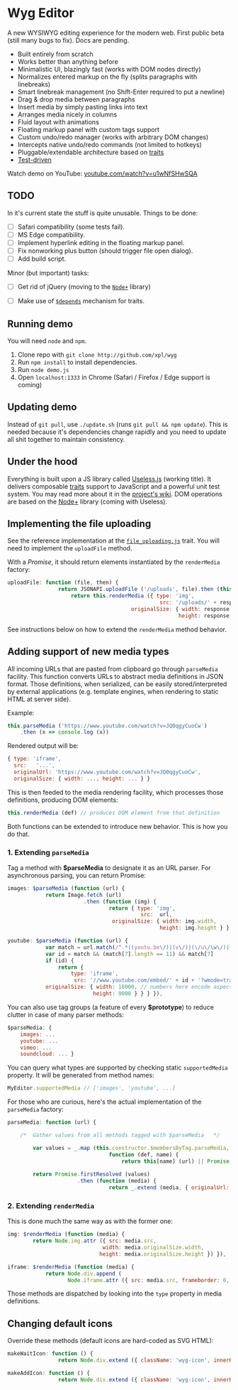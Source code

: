 # Wyg Editor

A new WYSIWYG editing experience for the modern web.
First public beta (still many bugs to fix). Docs are pending.

- Built entirely from scratch
- Works better than anything before
- Minimalistic UI, blazingly fast (works with DOM nodes directly)
- Normalizes entered markup on the fly (splits paragraphs with linebreaks)
- Smart linebreak management (no Shift-Enter required to put a newline)
- Drag & drop media between paragraphs
- Insert media by simply pasting links into text
- Arranges media nicely in columns
- Fluid layout with animations
- Floating markup panel with custom tags support
- Custom undo/redo manager (works with arbitrary DOM changes)
- Intercepts native undo/redo commands (not limited to hotkeys)
- Pluggable/extendable architecture based on [traits](https://github.com/xpl/useless/wiki/$trait)
- [Test-driven](https://www.youtube.com/watch?v=IWLE8omFnQw)

Watch demo on YouTube: [youtube.com/watch?v=u1wNfSHwSQA](https://www.youtube.com/watch?v=u1wNfSHwSQA)

## TODO

In it's current state the stuff is quite unusable. Things to be done:

- [ ] Safari compatibility (some tests fail).
- [ ] MS Edge compatibility.
- [ ] Implement hyperlink editing in the floating markup panel.
- [ ] Fix nonworking plus button (should trigger file open dialog).
- [ ] Add build script.

Minor (but important) tasks:

- [ ] Get rid of jQuery (moving to the [`Node+`](https://github.com/xpl/useless/blob/master/client/node%2B.js) library)
- [ ] Make use of [`$depends`](https://github.com/xpl/useless/wiki/$trait#dependency-resolving-for-component-traits) mechanism for traits.


## Running demo

You will need `node` and `npm`.

1. Clone repo with `git clone http://github.com/xpl/wyg`
2. Run `npm install` to install dependencies.
3. Run `node demo.js`
4. Open `localhost:1333` in Chrome (Safari / Firefox / Edge support is coming)

## Updating demo

Instead of `git pull`, use `./update.sh` (runs `git pull && npm update`). This is needed because it's dependencies change rapidly and you need to update all shit together to maintain consistency.

## Under the hood

Everything is built upon a JS library called [Useless.js](https://github.com/xpl/useless) (working title). It delivers composable [traits](https://github.com/xpl/useless/wiki/%24trait) support to JavaScript and a powerful unit test system. You may read more about it in the [project's wiki](https://github.com/xpl/useless/wiki). DOM operations are based on the [Node+](https://github.com/xpl/useless/blob/master/client/node%2B.js) library (coming with Useless).

## Implementing the file uploading

See the reference implementation at the [`file_uploading.js`](https://github.com/xpl/wyg/blob/master/src/file_uploading.js) trait. You will need to implement the `uploadFile` method.

With a _Promise_, it should return elements instantiated by the `renderMedia` factory:

```javascript
uploadFile: function (file, then) {
                return JSONAPI.uploadFile ('/uploads', file).then (this.$ (function (response) {
                    return this.renderMedia ({ type: 'img',
                                                src: '/uploads/' + response.file + '.jpg',
                                       originalSize: { width: response.w,
                                                      height: response.h } }) })).panic },
```

See instructions below on how to extend the `renderMedia` method behavior.

## Adding support of new media types

All incoming URLs that are pasted from clipboard go through `parseMedia` facility. This function converts URLs to abstract media definitions in JSON format. Those definitions, when serialized, can be easily stored/interpreted by external applications (e.g. template engines, when rendering to static HTML at server side).

Example:

```javascript
this.parseMedia ('https://www.youtube.com/watch?v=JQ0qgyCuoCw')
    .then (x => console.log (x))
```

Rendered output will be:

```javascript
{ type: 'iframe',
  src:   '...',
  originalUrl: 'https://www.youtube.com/watch?v=JQ0qgyCuoCw',
  originalSize: { width: ..., height: ... } }
```

This is then feeded to the media rendering facility, which processes those definitions, producing DOM elements:

```javascript
this.renderMedia (def) // produces DOM element from that definition
```

Both functions can be extended to introduce new behavior. This is how you do that.

### 1. Extending `parseMedia`

Tag a method with **$parseMedia** to designate it as an URL parser. For asynchronous parsing, you can return Promise:

```javascript
images: $parseMedia (function (url) {
            return Image.fetch (url)
                        .then (function (img) {
                                return { type: 'img',
                                          src:  url,
                                 originalSize: { width: img.width,
                                                height: img.height } } }) }),
```

```javascript
youtube: $parseMedia (function (url) {
            var match = url.match(/^.*((youtu.be\/)|(v\/)|(\/u\/\w\/)|(embed\/)|(watch\?))\??v?=?([^#\&\?]*).*/)
            var id = match && (match[7].length == 11) && match[7]
            if (id) {
                return {
                    type: 'iframe',
                     src: '//www.youtube.com/embed/' + id + '?wmode=transparent',
            originalSize: { width: 16000, // numbers here encode aspect ratio + max size (not actual onscreen size)
                           height: 9000 } } } }),
```

You can also use tag groups (a feature of every **$prototype**) to reduce clutter in case of many parser methods:

```javascript
$parseMedia: {
    images: ...
    youtube: ...
    vimeo: ...
    soundcloud: ... }
```

You can query what types are supported by checking static `supportedMedia` property. It will be generated from method names:

```javascript
MyEditor.supportedMedia // ['images', 'youtube', ...]
```

For those who are curious, here's the actual implementation of the `parseMedia` factory:

```javascript
parseMedia: function (url) {

    /*  Gather values from all methods tagged with $parseMedia   */

        var values = _.map (this.constructor.$membersByTag.parseMedia,
                                function (def, name) {
                                    return this[name] (url) || Promise.reject (null) }, this)
    
        return Promise.firstResolved (values)
                      .then (function (media) {
                                return _.extend (media, { originalUrl: url }) }) },
```

### 2. Extending `renderMedia`

This is done much the same way as with the former one:

```javascript
img: $renderMedia (function (media) {
        return Node.img.attr ({ src: media.src,
                              width: media.originalSize.width,
                             height: media.originalSize.height }) }),
```

```javascript
iframe: $renderMedia (function (media) {
            return Node.div.append (
                   Node.iframe.attr ({ src: media.src, frameborder: 0, allowfullscreen: true })) } }),
```

Those methods are dispatched by looking into the `type` property in media definitions.

## Changing default icons

Override these methods (default icons are hard-coded as SVG HTML):

```javascript
makeWaitIcon: function () {
                return Node.div.extend ({ className: 'wyg-icon', innerHTML: '...' }) },

makeAddIcon: function () {
                return Node.div.extend ({ className: 'wyg-icon', innerHTML: '...' }) },
```
